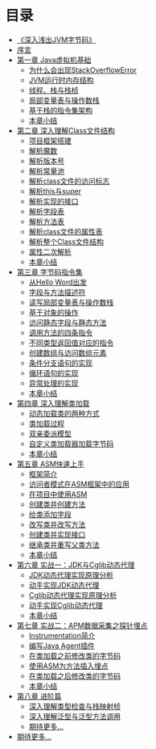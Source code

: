 # 目录

* [《深入浅出JVM字节码》](README.md)
* [序言](xuyan.md)
* [第一章 Java虚拟机基础](chapter01/README.md)
  * [为什么会出现StackOverflowError](chapter01/01.md)
  * [JVM运行时内存结构]()
  * [线程、栈与栈桢]()
  * [局部变量表与操作数栈]()
  * [基于栈的指令集架构]()
  * [本章小结]()
* [第二章 深入理解Class文件结构]()
  * [项目框架搭建]()
  * [解析魔数]()
  * [解析版本号]()
  * [解析常量池]()
  * [解析class文件的访问标志]()
  * [解析this与super]()
  * [解析实现的接口]()
  * [解析字段表]()
  * [解析方法表]()
  * [解析class文件的属性表]()
  * [解析整个Class文件结构]()
  * [属性二次解析]()
  * [本章小结]()
* [第三章 字节码指令集]()
  * [从Hello Word出发]()
  * [字段与方法描述符]()
  * [读写局部变量表与操作数栈]()
  * [基于对象的操作]()
  * [访问静态字段与静态方法]()
  * [调用方法的四条指令]()
  * [不同类型返回值对应的指令]()
  * [创建数组与访问数组元素]()
  * [条件分支语句的实现]()
  * [循环语句的实现]()
  * [异常处理的实现]()
  * [本章小结]()
* [第四章 深入理解类加载]()
  * [动态加载类的两种方式]()
  * [类加载过程]()
  * [双亲委派模型]()
  * [自定义类加载器加载字节码]()
  * [本章小结]()
* [第五章 ASM快速上手]()
  * [框架简介]()
  * [访问者模式在ASM框架中的应用]()
  * [在项目中使用ASM]()
  * [创建类并创建方法]()
  * [给类添加字段]()
  * [改写类并改写方法]()
  * [创建类并实现接口]()
  * [继承类并重写父类方法]()
  * [本章小结]()
* [第六章 实战一：JDK与Cglib动态代理]()
  * [JDK动态代理实现原理分析]()
  * [动手实现JDK动态代理]()
  * [Cglib动态代理实现原理分析]()
  * [动手实现Cglib动态代理]()
  * [本章小结]()
* [第七章 实战二：APM数据采集之探针埋点]()
  * [Instrumentation简介]()
  * [编写Java Agent插件]()
  * [在类加载之前修改类的字节码]()
  * [使用ASM为方法插入埋点]()
  * [在类加载之后修改类的字节码]()
  * [本章小结]()
* [第八章 进阶篇]()
  * [深入理解类型检查与栈映射桢]()
  * [深入理解泛型与泛型方法调用]()
  * [期待更多...]()
* [期待更多...]()

